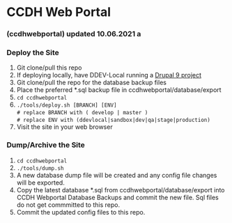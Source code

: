 # CCDH Web Portal
### (ccdhwebportal) updated 10.06.2021 a

### Deploy the Site
1. Git clone/pull this repo
2. If deploying locally, have DDEV-Local running a [Drupal 9 project](https://ddev.readthedocs.io/en/stable/users/cli-usage/#drupal-9-quickstart)
2. Git clone/pull the repo for the database backup files
3. Place the preferred *.sql backup file in ccdhwebportal/database/export
4. ```cd ccdhwebportal```
5. ```./tools/deploy.sh [BRANCH] [ENV]``` \
      ```# replace BRANCH with ( develop | master )``` \
      ```# replace ENV with (ddevlocal|sandbox|dev|qa|stage|production)```
6.  Visit the site in your web browser

### Dump/Archive the Site
1. ```cd ccdhwebportal```
2. ```./tools/dump.sh```
3. A new database dump file will be created and any config file changes will be exported.
4. Copy the latest database *.sql from ccdhwebportal/database/export into CCDH Webportal Database Backups and commit the new file.  Sql files do not get commmitted to this repo.
5. Commit the updated config files to this repo.
